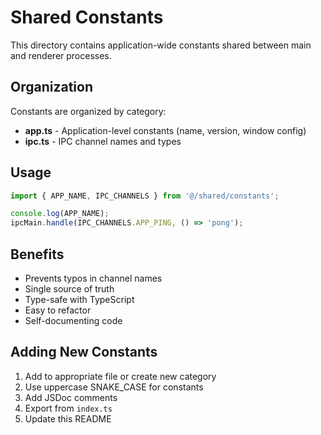 # Shared Constants

This directory contains application-wide constants shared between main and renderer processes.

## Organization

Constants are organized by category:
- **app.ts** - Application-level constants (name, version, window config)
- **ipc.ts** - IPC channel names and types

## Usage

```typescript
import { APP_NAME, IPC_CHANNELS } from '@/shared/constants';

console.log(APP_NAME);
ipcMain.handle(IPC_CHANNELS.APP_PING, () => 'pong');
```

## Benefits

- Prevents typos in channel names
- Single source of truth
- Type-safe with TypeScript
- Easy to refactor
- Self-documenting code

## Adding New Constants

1. Add to appropriate file or create new category
2. Use uppercase SNAKE_CASE for constants
3. Add JSDoc comments
4. Export from `index.ts`
5. Update this README
